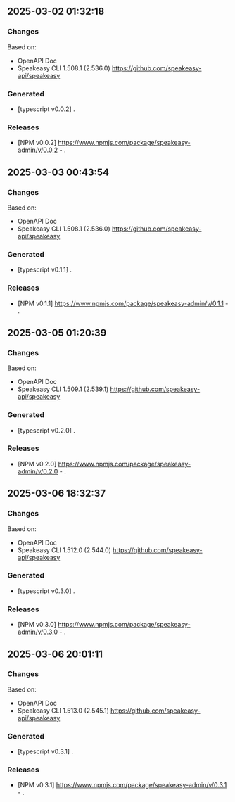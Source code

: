 

## 2025-03-02 01:32:18
### Changes
Based on:
- OpenAPI Doc  
- Speakeasy CLI 1.508.1 (2.536.0) https://github.com/speakeasy-api/speakeasy
### Generated
- [typescript v0.0.2] .
### Releases
- [NPM v0.0.2] https://www.npmjs.com/package/speakeasy-admin/v/0.0.2 - .

## 2025-03-03 00:43:54
### Changes
Based on:
- OpenAPI Doc  
- Speakeasy CLI 1.508.1 (2.536.0) https://github.com/speakeasy-api/speakeasy
### Generated
- [typescript v0.1.1] .
### Releases
- [NPM v0.1.1] https://www.npmjs.com/package/speakeasy-admin/v/0.1.1 - .

## 2025-03-05 01:20:39
### Changes
Based on:
- OpenAPI Doc  
- Speakeasy CLI 1.509.1 (2.539.1) https://github.com/speakeasy-api/speakeasy
### Generated
- [typescript v0.2.0] .
### Releases
- [NPM v0.2.0] https://www.npmjs.com/package/speakeasy-admin/v/0.2.0 - .

## 2025-03-06 18:32:37
### Changes
Based on:
- OpenAPI Doc  
- Speakeasy CLI 1.512.0 (2.544.0) https://github.com/speakeasy-api/speakeasy
### Generated
- [typescript v0.3.0] .
### Releases
- [NPM v0.3.0] https://www.npmjs.com/package/speakeasy-admin/v/0.3.0 - .

## 2025-03-06 20:01:11
### Changes
Based on:
- OpenAPI Doc  
- Speakeasy CLI 1.513.0 (2.545.1) https://github.com/speakeasy-api/speakeasy
### Generated
- [typescript v0.3.1] .
### Releases
- [NPM v0.3.1] https://www.npmjs.com/package/speakeasy-admin/v/0.3.1 - .